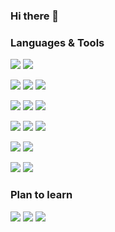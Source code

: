 ### Hi there 👋

### Languages & Tools
<img src="https://img.shields.io/badge/C-A8B9CC.svg?style=for-the-badge&logo=C&logoColor=black"></img>
<img src="https://img.shields.io/badge/C++-00599C.svg?style=for-the-badge&logo=C++&logoColor=white"></img>

<img src="https://img.shields.io/badge/Qt-41CD52.svg?style=for-the-badge&logo=Qt&logoColor=white"></img>
<img src="https://img.shields.io/badge/GTK-7FE719.svg?style=for-the-badge&logo=GTK&logoColor=white"></img>
<img src="https://img.shields.io/badge/OpenGL-5586A4.svg?style=for-the-badge&logo=OpenGL&logoColor=white"></img>

<img src="https://img.shields.io/badge/Git-F05032.svg?style=for-the-badge&logo=Git&logoColor=white"></img>
<img src="https://img.shields.io/badge/GitLab-FC6D26.svg?style=for-the-badge&logo=GitLab&logoColor=white"></img>
<img src="https://img.shields.io/badge/Docker-2496ED.svg?style=for-the-badge&logo=Docker&logoColor=white"></img>

<img src="https://img.shields.io/badge/Linux-FCC624.svg?style=for-the-badge&logo=Linux&logoColor=black"></img>
<img src="https://img.shields.io/badge/Ubuntu-E95420.svg?style=for-the-badge&logo=Ubuntu&logoColor=white"></img>
<img src="https://img.shields.io/badge/GNU%20Bash-4EAA25.svg?style=for-the-badge&logo=GNU-Bash&logoColor=white"></img>

<img src="https://img.shields.io/badge/PostgreSQL-4169E1.svg?style=for-the-badge&logo=PostgreSQL&logoColor=white"></img>
<img src="https://img.shields.io/badge/SQLite-003B57.svg?style=for-the-badge&logo=SQLite&logoColor=white"></img>

<img src="https://img.shields.io/badge/Slack-4A154B.svg?style=for-the-badge&logo=Slack&logoColor=white"></img>
<img src="https://img.shields.io/badge/Discord-5865F2.svg?style=for-the-badge&logo=Discord&logoColor=white"></img>

### Plan to learn

<img src="https://img.shields.io/badge/C%20Sharp-239120.svg?style=for-the-badge&logo=C-Sharp&logoColor=white"></img>
<img src="https://img.shields.io/badge/.NET-512BD4.svg?style=for-the-badge&logo=dotnet&logoColor=white"></img>
<img src="https://img.shields.io/badge/Xamarin-3498DB.svg?style=for-the-badge&logo=Xamarin&logoColor=white"></img>
